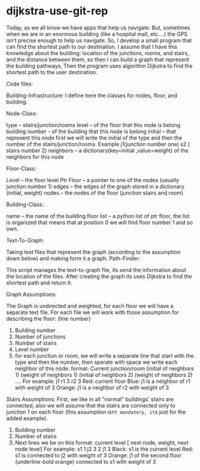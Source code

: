 # dijkstra-use-git-rep


Today, as we all know we have apps that help us navigate.
But, sometimes when we are in an enormous building (like a hospital mall, etc.…) the GPS isn’t precise enough to help us navigate.
So, I develop a small program that can find the shortest path to our destination.
I assume that I have this knowledge about the building: location of the junctions, rooms, and stairs, and the distance between them, so then I can build a graph that represent the building pathways, Then the program uses algorithm Dijkstra to find the shortest path to the user destination.

Code files:

Building-Infrastructure:
I define here the classes for nodes, floor, and building. 

Node-Class:

type – stairs/junction/rooms
level – of the floor that this node is belong
building number - of the building that this node is belong
initial – that represent this node first we will write the initial of the type and then the number of the stairs/junction/rooms. 
Example j1(junction number one) s2 ( stairs number 2)
neighbors – a dictionary(key=initial ,value=weight) of the neighbors for this node

Floor-Class:

Level – the floor level
Ptr Floor – a pointer to one of the nodes (usually junction number 1)
edges – the edges of the graph stored in a dictionary (initial, weight)
nodes – the nodes of the floor (junction stairs and room)

Building-Class:

name – the name of the building
floor list – a python list of ptr floor, the list is organized that means that at position 0 we will find floor number 1 and so own.

Text-To-Graph:

Taking test files that represent the graph (according to the assumption down below) and making form it a graph.
Path-Finder:

This script manages the text-to-graph file, its send the information about the location of the files. After creating the graph its uses Dijkstra to find the shortest path and return it.

Graph Assumptions:

The Graph is undirected and weighted, for each floor we will have a separate text file. For each file we will work with those assumption for describing the floor: 
(line number)
1)	Building number
2)	Number of junctions
3)	Number of stairs
4)	Level number
5)	for each junction or room, we will write a separate line that start with the type and then the number, 
then sperate with space we write each neighbor of this node.
format:
Current junction/room (initial of neighbors 1) (weight of neighbors 1) (initial of neighbors 2) (weight of neighbors 2) ….
For example: j1 r1 3 r2 3
Red: current floor
Blue: j1 is a neighbor of r1 with weight of 3
Orange: j1 is a neighbor of r2 with weight of 3
	
Stairs Assumptions:
First, we like in all "normal" buildings' stairs are connected, also we will assume that the stairs are connected only to junction 1 on each floor (this assumption isn`t mandatory, it`s just for the added example).
1)	Building number
2)	Number of stairs 
3)	Next lines we be on this format: current level [ next node, weight, next node level]
For example: s1 1 j2 3 2 j1 3
Black: s1 is the current level
Red: s1 is connected to j2 with weight of 3
Orange: j1 of the second floor (underline-bold orange) connected to s1 with weight of 3



